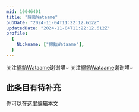```yaml
---
mid: 10046401
title: "綿飴Wataame"
pubDate: "2024-11-04T11:22:12.612Z"
updatedDate: "2024-11-04T11:22:12.612Z"
profile:
  {
    Nickname: ["綿飴Wataame"],
  }
---
```


关注[綿飴Wataame](https://space.bilibili.com/10046401)谢谢喵~ 关注[綿飴Wataame](https://space.bilibili.com/10046401)谢谢喵~

## 此条目有待补充
你可以在[这里](https://github.com/Yuhanawa/VTuber.ICU/edit/master/src/content/v/綿飴Wataame/index.md)编辑本文
